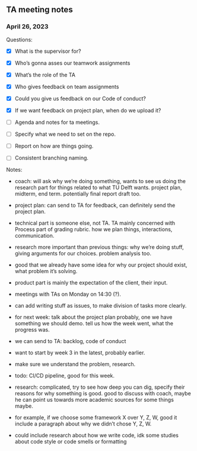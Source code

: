 
## TA meeting notes
### April 26, 2023

Questions:

- [x]  What is the supervisor for?
- [x]  Who’s gonna asses our teamwork assignments
- [x]  What’s the role of the TA
- [x]  Who gives feedback on team assignments
- [x]  Could you give us feedback on our Code of conduct?
- [x]  If we want feedback on project plan, when do we upload it?


- [ ]  Agenda and notes for ta meetings.
- [ ]  Specify what we need to set on the repo.
- [ ]  Report on how are things going.
- [ ]  Consistent branching naming.

Notes:

- coach: will ask why we’re doing something, wants to see us doing the research part for things related to what TU Delft wants. project plan, midterm, end term. potentially final report draft too.

- project plan: can send to TA for feedback, can definitely send the project plan.

- technical part is someone else, not TA. TA mainly concerned with Process part of grading rubric. how we plan things, interactions, communication.

- research more important than previous things: why we’re doing stuff, giving arguments for our choices. problem analysis too.

- good that we already have some idea for why our project should exist, what problem it’s solving. 

- product part is mainly the expectation of the client, their input.

- meetings with TAs on Monday on 14:30 (?). 

- can add writing stuff as issues, to make division of tasks more clearly.

- for next week: talk about the project plan probably, one we have something we should demo. tell us how the week went, what the progress was. 

- we can send to TA: backlog, code of conduct 

- want to start by week 3 in the latest, probably earlier. 

- make sure we understand the problem, research.

- todo: CI/CD pipeline, good for this week.

- research: complicated, try to see how deep you can dig, specify their reasons for why something is good. good to discuss with coach, maybe he can point us towards more academic sources for some things maybe.

- for example, if we choose some framework X over Y, Z, W, good it include a paragraph about why we didn’t chose Y, Z, W.

- could include research about how we write code, idk some studies about code style or code smells or formatting
